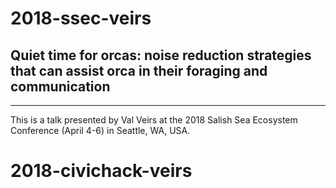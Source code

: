 # 2018-ssec-veirs
## Quiet time for orcas: noise reduction strategies that can assist orca in their foraging and communication
***

This is a talk presented by Val Veirs at the 2018 Salish Sea Ecosystem Conference (April 4-6) in Seattle, WA, USA.

# 2018-civichack-veirs
